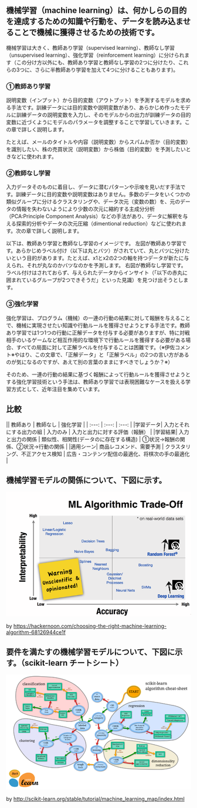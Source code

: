 ## 機械学習（machine learning）は、何かしらの目的を達成するための知識や行動を、データを読み込ませることで機械に獲得させるための技術です。
機械学習は大きく、教師あり学習（supervised learning）、教師なし学習（unsupervised learning）、強化学習（reinforcement learning）に分けられます（この分け方以外にも、教師あり学習と教師なし学習の2つに分けたり、これらの3つに、さらに半教師あり学習を加えて4つに分けることもあります)。

### ①教師あり学習

説明変数（インプット）から目的変数（アウトプット）を予測するモデルを求める手法です。訓練データには目的変数や説明変数があり、あらかじめ作ったモデルに訓練データの説明変数を入力し、そのモデルからの出力が訓練データの目的変数に近づくようにモデルのパラメータを調整することで学習していきます。この章で詳しく説明します。

たとえば、メールのタイトルや内容（説明変数）からスパムか否か（目的変数）を識別したい、株の売買状況（説明変数）から株価（目的変数）を予測したいときなどに使われます。

### ②教師なし学習

入力データそのものに着目し、データに潜むパターンや示唆を見いだす手法です。訓練データに目的変数や説明変数はありません。多数のデータをいくつかの類似グループに分けるクラスタリングや、データ次元（変数の数）を、元のデータの情報を失わないようにより少数の次元に縮約する主成分分析（PCA:Principle Component Analysis）などの手法があり、データに解釈を与える探索的分析やデータの次元圧縮（dimentional reduction）などに使われます。次の章で詳しく説明します。

以下は、教師あり学習と教師なし学習のイメージです。 左図が教師あり学習です。あらかじめラベル付け（以下は丸とバツ）がされていて、丸とバツに分けたいという目的があります。たとえば、x1とx2の2つの軸を持つデータが新たに与えられ、それが丸なのかバツなのかを予測します。 右図が教師なし学習です。ラベル付けはされておらず、与えられたデータからインサイト（「以下の赤丸に囲まれているグループが2つできそうだ」といった見識）を見つけ出そうとします。

### ③強化学習
強化学習は、プログラム（機械）の一連の行動の結果に対して報酬を与えることで、機械に実現させたい知識や行動ルールを獲得させようとする手法です。教師あり学習では1つ1つの行動に正解データを付与する必要がありますが、特に対戦相手のいるゲームなど相互作用的な環境下で行動ルールを獲得する必要がある場合、すべての局面に対して正解ラベルを付与することは困難です。（※伊佐コメント※やはり、この文章で、「正解データ」と「正解ラベル」の2つの言い方があるのが気になるのですが、あえて別の言葉のままにすべきでしょうか？※）

そのため、一連の行動の結果に基づく報酬によって行動ルールを獲得させようとする強化学習技術という手法は、教師あり学習では表現困難なケースを扱える学習方式として、近年注目を集めています。


## 比較


|| 教師あり | 教師なし | 強化学習 |
| :---: | :---: | :---: |
|学習データ| 入力とそれにする出力の組 | 入力のみ | 入力と出力に対する評価（報酬） |
|学習結果| 入力と出力の関係 | 類似性、相関性(データのに存在する構造) | ①状況→報酬の関係、②状況→行動の関係 |
|適用シーン| 商品レコメンド、需要予測 | クラスタリング、不正アクセス検知 | 広告・コンテンツ配信の最適化、将棋次の手の最適化 |


## 機械学習モデルの関係について、下図に示す。
![機械学習モデルの関係](1_Xf23cuffXwWbTzetaFiC8w.png)


by https://hackernoon.com/choosing-the-right-machine-learning-algorithm-68126944ce1f

## 要件を満たすの機械学習モデルについて、下図に示す。（scikit-learn チートシート）
![機械学習モデルの関係](1_9gGtNn2EXW1Zog-bjdGsHQ.png)

by http://scikit-learn.org/stable/tutorial/machine_learning_map/index.html
